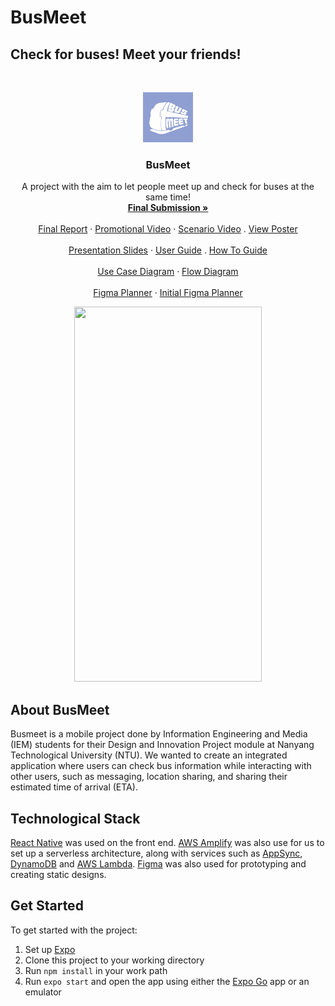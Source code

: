 # BusMeet
## Check for buses! Meet your friends!

<!-- PROJECT LOGO -->
<br />
<p align="center">
  <a href="https://github.com/lisllin99/IEM-DIP-G4/tree/busmeet_v1">
    <img src="Logo.jpg" alt="Logo" width="80" height="80">
  </a>

  <h3 align="center">BusMeet</h3>

  <p align="center">
    A project with the aim to let people meet up and check for buses at the same time!
    <br />
    <a href="https://github.com/lisllin99/IEM-DIP-G4/tree/busmeet_v1/reports">
    <strong>Final Submission »</strong></a>
    <br />
    <br />
    <a href="https://github.com/lisllin99/IEM-DIP-G4/tree/busmeet_v1/reports/group report">Final Report</a>
    ·
    <a href="https://www.youtube.com/watch?v=n4K5YgCtdGE">Promotional Video</a>
    ·
    <a href="https://www.youtube.com/watch?v=ArSgKAnjMJA">Scenario Video</a>
    .
    <a href="https://github.com/lisllin99/IEM-DIP-G4/tree/busmeet_v1/reports/poster/poster.pdf">View Poster</a>
    <br />

  <br />
    <a href="https://github.com/lisllin99/IEM-DIP-G4/tree/busmeet_v1/reports/presentation slides">Presentation Slides</a>
    ·
    <a href="https://github.com/lisllin99/IEM-DIP-G4/tree/busmeet_v1/reports/user guide/User_Guide.png">User Guide</a>
    .
    <a href="https://github.com/lisllin99/IEM-DIP-G4/tree/busmeet_v1/reports//how to guide/How-To Guide.pdf">How To Guide</a>
    <br />


    
  <br />
    <a href="https://github.com/lisllin99/IEM-DIP-G4/tree/busmeet_v1/reports/use case diagram/Use Case.pdf">Use Case Diagram</a>
    ·
    <a href="https://github.com/lisllin99/IEM-DIP-G4/tree/busmeet_v1/reports/flow diagram/Flow Diagram.pdf">Flow Diagram</a>
    <br /> 
    
  <br />
    <a href="https://www.figma.com/file/burrFTjgfZm4VKm99SDVvF/BusLeh-APP?node-id=85%3A2">Figma Planner</a>
    ·
    <a href= "https://www.figma.com/file/XXGu0V3CkSMpCFTwyoHAwD/BusLeh-App-2.0?node-id=0%3A1">Initial Figma Planner</a>
    <br />   
    
    
  </p>
</p>

<p align="center"><img src="https://github.com/lisllin99/IEM-DIP-G4/blob/busmeet_v1/Demo.gif" width="300" height="600"/></p>

## About BusMeet
Busmeet is a mobile project done by Information Engineering and Media (IEM) students for their
Design and Innovation Project module at Nanyang Technological University (NTU). We wanted to create an integrated application where users can check bus information while interacting with other users, such as messaging, location sharing, and sharing their estimated time of arrival (ETA).


## Technological Stack
[React Native](https://reactnative.dev/) was used on the front end. [AWS Amplify](https://aws.amazon.com/amplify/) was also use for us to set up a serverless architecture, along with services such as [AppSync](https://aws.amazon.com/appsync/), [DynamoDB](https://aws.amazon.com/dynamodb/) and [AWS Lambda](https://aws.amazon.com/lambda/). [Figma](https://www.figma.com/) was also used for prototyping and creating static designs.

## Get Started
To get started with the project:
1. Set up [Expo](https://expo.dev/)
2. Clone this project to your working directory
3. Run `npm install` in your work path
4. Run `expo start` and open the app using either the [Expo Go](https://expo.dev/client) app or an emulator
